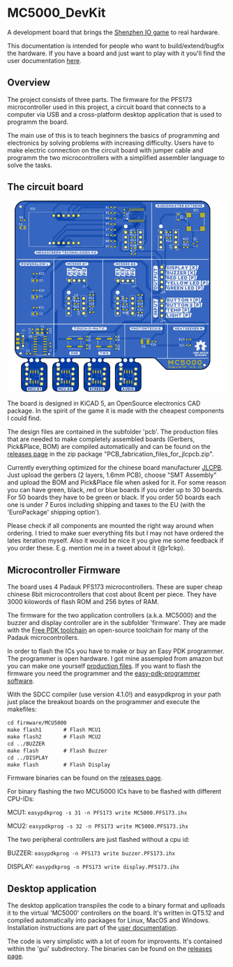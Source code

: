 # MC5000_DevKit

A development board that brings the [Shenzhen IO game](https://www.zachtronics.com/shenzhen-io/) to real hardware.

This documentation is intended for people who want to build/extend/bugfix the hardware. If you have a board and just want to play with it you'll find the user documentation [here](https://rickp.github.io/MC5000_DevKit/).


## Overview

The project consists of three parts. The firmware for the PFS173 microcontroller used in this project, a circuit board that connects to a computer via USB and a cross-platform desktop application that is used to programm the board.

The main use of this is to teach beginners the basics of programming and electronics by solving problems with increasing difficulty. Users have to make electric connection on the circuit board with jumper cable and programm the two microcontrollers with a simplified assembler language to solve the tasks.


## The circuit board

![Cuircuit board picture](pcb/docs/MC5000_Board-PCB.svg?raw=true "MC5000 DevKit")

The board is designed in KiCAD 5, an OpenSource electronics CAD package. In the spirit of the game it is made with the cheapest components I could find. 

The design files are contained in the subfolder 'pcb'. The production files that are needed to make completely assembled boards (Gerbers, Pick&Place, BOM) are compiled automatically and can be found on the [releases page](https://github.com/RickP/MC5000_DevKit/releases) in the zip package "PCB_fabrication_files_for_jlcpcb.zip". 

Currently everything optimized for the chinese board manufacturer [JLCPB](https://jlcpcb.com). Just upload the gerbers (2 layers, 1.6mm PCB), choose "SMT Assembly" and upload the BOM and Pick&Place file when asked for it. For some reason you can have green, black, red or blue boards if you order up to 30 boards. For 50 boards they have to be green or black. If you order 50 boards each one is under 7 Euros including shipping and taxes to the EU (with the 'EuroPackage' shipping option').

Please check if all components are mounted the right way around when ordering. I tried to make suer everything fits but I may not have ordered the lates iteration myself. Also it would be nice it you give me some feedback if you order these. E.g. mention me in a tweet about it (@r1ckp).


## Microcontroller Firmware

The board uses 4 Padauk PFS173 microcontrollers. These are super cheap chinese 8bit microcontrollers that cost about 8cent per piece. They have 3000 kilowords of flash ROM and 256 bytes of RAM.

The firmware for the two application controllers (a.k.a. MC5000) and the buzzer and display controller are in the subfolder 'firmware'. They are made with the [Free PDK toolchain](https://free-pdk.github.io) an open-source toolchain for many of the Padauk microcontrollers. 

In order to flash the ICs you have to make or buy an Easy PDK programmer. The programmer is open hardware. I got mine assempled from amazon but you can make one yourself [production files](https://kitspace.org/boards/github.com/free-pdk/easy-pdk-programmer-hardware/). If you want to flash the firmware you need the programmer and the [easy-pdk-programmer software](https://github.com/free-pdk/easy-pdk-programmer-software). 

With the SDCC compiler (use version 4.1.0!) and easypdkprog in your path just place the breakout boards on the programmer and execute the makefiles:

    cd firmware/MCU5000
    make flash1       # Flash MCU1
    make flash2       # Flash MCU2
    cd ../BUZZER
    make flash        # Flash Buzzer
    cd ../DISPLAY
    make flash        # Flash Display

Firmware binaries can be found on the [releases page](https://github.com/RickP/MC5000_DevKit/releases).


For binary flashing the two MCU5000 ICs have to be flashed with different CPU-IDs:

MCU1: `easypdkprog -s 31 -n PFS173 write MC5000.PFS173.ihx`

MCU2: `easypdkprog -s 32 -n PFS173 write MC5000.PFS173.ihx`


The two peripheral controllers are just flashed without a cpu id:

BUZZER: `easypdkprog -n PFS173 write buzzer.PFS173.ihx`

DISPLAY: `easypdkprog -n PFS173 write display.PFS173.ihx`


## Desktop application

The desktop application transpiles the code to a binary format and uplloads it to the virtual 'MC5000' controllers on the board. It's written in QT5.12 and compiled automatically into packages for Linux, MacOS and Windows. Installation instructions are part of the [user documentation](https://rickp.github.io/MC5000_DevKit/).

The code is very simplistic with a lot of room for improvents. It's contained within the 'gui' subdirectory. The binaries can be found on the [releases page](https://github.com/RickP/MC5000_DevKit/releases).
